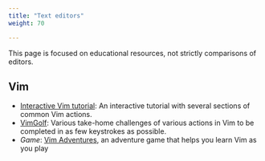 ```yaml
---
title: "Text editors"
weight: 70

---
```


This page is focused on educational resources, not strictly comparisons of editors.


## Vim

* [Interactive Vim tutorial](https://www.openvim.com/tutorial.html):
  An interactive tutorial with several sections of common Vim actions.
* [VimGolf](https://www.vimgolf.com/):
  Various take-home challenges of various actions in Vim to be completed in as few keystrokes as possible.
* _Game_:
  [Vim Adventures](https://vim-adventures.com/), an adventure game that helps you learn Vim as you play
